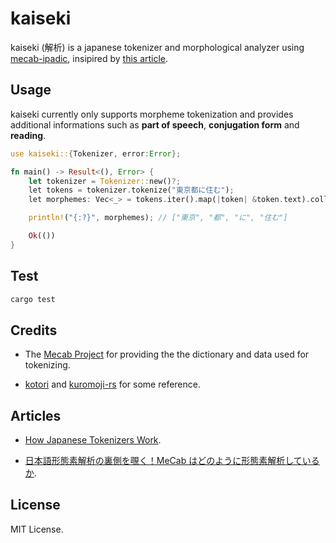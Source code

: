 # kaiseki

kaiseki (解析) is a japanese tokenizer and morphological analyzer using [mecab-ipadic](https://taku910.github.io/mecab/), insipired by [this article](https://towardsdatascience.com/how-japanese-tokenizers-work-87ab6b256984).

## Usage

kaiseki currently only supports morpheme tokenization and provides additional informations such as **part of speech**, **conjugation form** and **reading**.

```rust
use kaiseki::{Tokenizer, error:Error};

fn main() -> Result<(), Error> {
    let tokenizer = Tokenizer::new()?;
    let tokens = tokenizer.tokenize("東京都に住む");
    let morphemes: Vec<_> = tokens.iter().map(|token| &token.text).collect();

    println!("{:?}", morphemes); // ["東京", "都", "に", "住む"]

    Ok(())
}


```

## Test 

```sh
cargo test
```

## Credits

- The [Mecab Project](https://taku910.github.io/mecab/) for providing the the dictionary and data used for tokenizing.
 
- [kotori](https://github.com/wanasit/kotori) and [kuromoji-rs](https://github.com/fulmicoton/kuromoji-rs) for some reference. 

## Articles

- [How Japanese Tokenizers Work](https://towardsdatascience.com/how-japanese-tokenizers-work-87ab6b256984).

- [日本語形態素解析の裏側を覗く！MeCab はどのように形態素解析しているか](https://techlife.cookpad.com/entry/2016/05/11/170000).

## License

MIT License.


